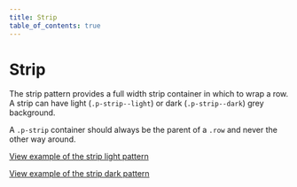 ```yaml
---
title: Strip
table_of_contents: true
---
```


# Strip

The strip pattern provides a full width strip container in which to wrap a row. A strip can have light (`.p-strip--light`) or dark (`.p-strip--dark`) grey background.

A `.p-strip` container should always be the parent of a `.row` and never the other way around.

<a href="https://vanilla-framework.github.io/vanilla-framework/examples/patterns/strips/strips-light/"
    class="js-example">
    View example of the strip light pattern
</a>

<a href="https://vanilla-framework.github.io/vanilla-framework/examples/patterns/strips/strips-dark/"
    class="js-example">
    View example of the strip dark pattern
</a>
